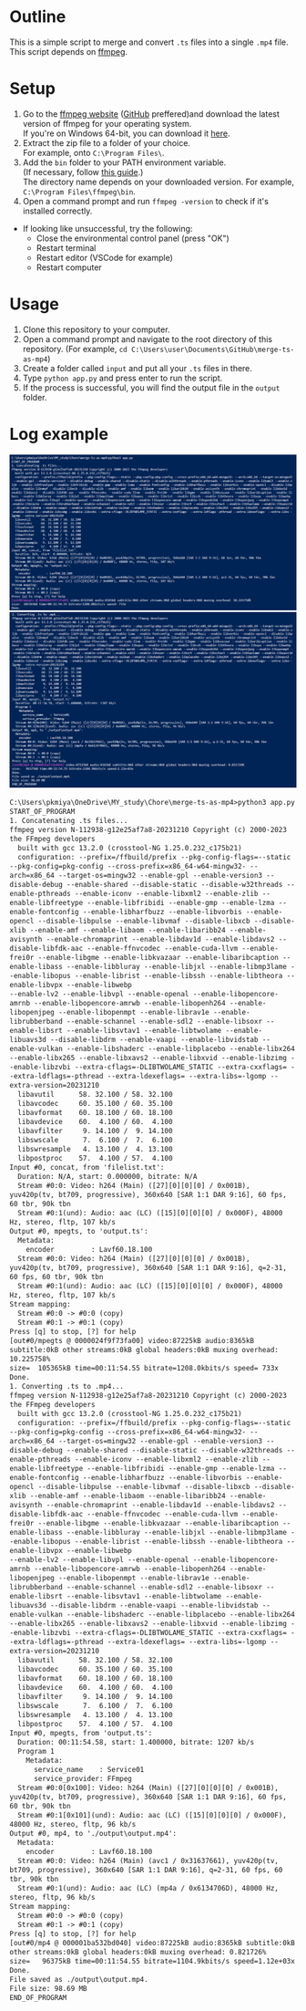 # Outline
This is a simple script to merge and convert `.ts` files into a single `.mp4` file. \
This script depends on [ffmpeg](https://ffmpeg.org/).

# Setup
1. Go to the [ffmpeg website](https://ffmpeg.org/download.html) ([GitHub](https://github.com/BtbN/FFmpeg-Builds/releases) preffered)and download the latest version of ffmpeg for your operating system. \
    If you're on Windows 64-bit, you can download it [here](https://github.com/BtbN/FFmpeg-Builds/releases/download/latest/ffmpeg-master-latest-win64-gpl-shared.zip).
1. Extract the zip file to a folder of your choice.\
    For example, onto `C:\Program Files\`.
1. Add the `bin` folder to your PATH environment variable. \
   (If necessary, follow [this guide](https://www.architectryan.com/2018/03/17/add-to-the-path-on-windows-10/).) \
   The directory name depends on your downloaded version. For example, `C:\Program Files\ffmpeg\bin`.
1. Open a command prompt and run `ffmpeg -version` to check if it's installed correctly.


- If looking like unsuccessful, try the following:
  - Close the environmental control panel (press "OK")
  - Restart terminal
  - Restart editor (VSCode for example)
  - Restart computer

# Usage
1. Clone this repository to your computer.
1. Open a command prompt and navigate to the root directory of this repository. (For example, `cd C:\Users\user\Documents\GitHub\merge-ts-as-mp4`)
1. Create a folder called `input` and put all your `.ts` files in there.
1. Type `python app.py` and press enter to run the script.
1. If the process is successful, you will find the output file in the `output` folder.

# Log example
![Log image 1](/docs/img/1.png)
![Log image 2](/docs/img/2.png)

```
C:\Users\pkmiya\OneDrive\MY_study\Chore\merge-ts-as-mp4>python3 app.py
START_OF_PROGRAM
1. Concatenating .ts files...
ffmpeg version N-112938-g12e25af7a8-20231210 Copyright (c) 2000-2023 the FFmpeg developers
  built with gcc 13.2.0 (crosstool-NG 1.25.0.232_c175b21)
  configuration: --prefix=/ffbuild/prefix --pkg-config-flags=--static --pkg-config=pkg-config --cross-prefix=x86_64-w64-mingw32- --arch=x86_64 --target-os=mingw32 --enable-gpl --enable-version3 --disable-debug --enable-shared --disable-static --disable-w32threads --enable-pthreads --enable-iconv --enable-libxml2 --enable-zlib --enable-libfreetype --enable-libfribidi --enable-gmp --enable-lzma --enable-fontconfig --enable-libharfbuzz --enable-libvorbis --enable-opencl --disable-libpulse --enable-libvmaf --disable-libxcb --disable-xlib --enable-amf --enable-libaom --enable-libaribb24 --enable-avisynth --enable-chromaprint --enable-libdav1d --enable-libdavs2 --disable-libfdk-aac --enable-ffnvcodec --enable-cuda-llvm --enable-frei0r --enable-libgme --enable-libkvazaar --enable-libaribcaption --enable-libass --enable-libbluray --enable-libjxl --enable-libmp3lame --enable-libopus --enable-librist --enable-libssh --enable-libtheora --enable-libvpx --enable-libwebp 
--enable-lv2 --enable-libvpl --enable-openal --enable-libopencore-amrnb --enable-libopencore-amrwb --enable-libopenh264 --enable-libopenjpeg --enable-libopenmpt --enable-librav1e --enable-librubberband --enable-schannel --enable-sdl2 --enable-libsoxr --enable-libsrt --enable-libsvtav1 --enable-libtwolame --enable-libuavs3d --disable-libdrm --enable-vaapi --enable-libvidstab --enable-vulkan --enable-libshaderc --enable-libplacebo --enable-libx264 --enable-libx265 --enable-libxavs2 --enable-libxvid --enable-libzimg --enable-libzvbi --extra-cflags=-DLIBTWOLAME_STATIC --extra-cxxflags= --extra-ldflags=-pthread --extra-ldexeflags= --extra-libs=-lgomp --extra-version=20231210
  libavutil      58. 32.100 / 58. 32.100
  libavcodec     60. 35.100 / 60. 35.100
  libavformat    60. 18.100 / 60. 18.100
  libavdevice    60.  4.100 / 60.  4.100
  libavfilter     9. 14.100 /  9. 14.100
  libswscale      7.  6.100 /  7.  6.100
  libswresample   4. 13.100 /  4. 13.100
  libpostproc    57.  4.100 / 57.  4.100
Input #0, concat, from 'filelist.txt':
  Duration: N/A, start: 0.000000, bitrate: N/A
  Stream #0:0: Video: h264 (Main) ([27][0][0][0] / 0x001B), yuv420p(tv, bt709, progressive), 360x640 [SAR 1:1 DAR 9:16], 60 fps, 60 tbr, 90k tbn
  Stream #0:1(und): Audio: aac (LC) ([15][0][0][0] / 0x000F), 48000 Hz, stereo, fltp, 107 kb/s
Output #0, mpegts, to 'output.ts':
  Metadata:
    encoder         : Lavf60.18.100
  Stream #0:0: Video: h264 (Main) ([27][0][0][0] / 0x001B), yuv420p(tv, bt709, progressive), 360x640 [SAR 1:1 DAR 9:16], q=2-31, 60 fps, 60 tbr, 90k tbn
  Stream #0:1(und): Audio: aac (LC) ([15][0][0][0] / 0x000F), 48000 Hz, stereo, fltp, 107 kb/s
Stream mapping:
  Stream #0:0 -> #0:0 (copy)
  Stream #0:1 -> #0:1 (copy)
Press [q] to stop, [?] for help
[out#0/mpegts @ 0000024f9f73fa00] video:87225kB audio:8365kB subtitle:0kB other streams:0kB global headers:0kB muxing overhead: 10.225758%
size=  105365kB time=00:11:54.55 bitrate=1208.0kbits/s speed= 733x
Done.
1. Converting .ts to .mp4...
ffmpeg version N-112938-g12e25af7a8-20231210 Copyright (c) 2000-2023 the FFmpeg developers
  built with gcc 13.2.0 (crosstool-NG 1.25.0.232_c175b21)
  configuration: --prefix=/ffbuild/prefix --pkg-config-flags=--static --pkg-config=pkg-config --cross-prefix=x86_64-w64-mingw32- --arch=x86_64 --target-os=mingw32 --enable-gpl --enable-version3 --disable-debug --enable-shared --disable-static --disable-w32threads --enable-pthreads --enable-iconv --enable-libxml2 --enable-zlib --enable-libfreetype --enable-libfribidi --enable-gmp --enable-lzma --enable-fontconfig --enable-libharfbuzz --enable-libvorbis --enable-opencl --disable-libpulse --enable-libvmaf --disable-libxcb --disable-xlib --enable-amf --enable-libaom --enable-libaribb24 --enable-avisynth --enable-chromaprint --enable-libdav1d --enable-libdavs2 --disable-libfdk-aac --enable-ffnvcodec --enable-cuda-llvm --enable-frei0r --enable-libgme --enable-libkvazaar --enable-libaribcaption --enable-libass --enable-libbluray --enable-libjxl --enable-libmp3lame --enable-libopus --enable-librist --enable-libssh --enable-libtheora --enable-libvpx --enable-libwebp 
--enable-lv2 --enable-libvpl --enable-openal --enable-libopencore-amrnb --enable-libopencore-amrwb --enable-libopenh264 --enable-libopenjpeg --enable-libopenmpt --enable-librav1e --enable-librubberband --enable-schannel --enable-sdl2 --enable-libsoxr --enable-libsrt --enable-libsvtav1 --enable-libtwolame --enable-libuavs3d --disable-libdrm --enable-vaapi --enable-libvidstab --enable-vulkan --enable-libshaderc --enable-libplacebo --enable-libx264 --enable-libx265 --enable-libxavs2 --enable-libxvid --enable-libzimg --enable-libzvbi --extra-cflags=-DLIBTWOLAME_STATIC --extra-cxxflags= --extra-ldflags=-pthread --extra-ldexeflags= --extra-libs=-lgomp --extra-version=20231210
  libavutil      58. 32.100 / 58. 32.100
  libavcodec     60. 35.100 / 60. 35.100
  libavformat    60. 18.100 / 60. 18.100
  libavdevice    60.  4.100 / 60.  4.100
  libavfilter     9. 14.100 /  9. 14.100
  libswscale      7.  6.100 /  7.  6.100
  libswresample   4. 13.100 /  4. 13.100
  libpostproc    57.  4.100 / 57.  4.100
Input #0, mpegts, from 'output.ts':
  Duration: 00:11:54.58, start: 1.400000, bitrate: 1207 kb/s
  Program 1
    Metadata:
      service_name    : Service01
      service_provider: FFmpeg
  Stream #0:0[0x100]: Video: h264 (Main) ([27][0][0][0] / 0x001B), yuv420p(tv, bt709, progressive), 360x640 [SAR 1:1 DAR 9:16], 60 fps, 60 tbr, 90k tbn
  Stream #0:1[0x101](und): Audio: aac (LC) ([15][0][0][0] / 0x000F), 48000 Hz, stereo, fltp, 96 kb/s
Output #0, mp4, to './output\output.mp4':
  Metadata:
    encoder         : Lavf60.18.100
  Stream #0:0: Video: h264 (Main) (avc1 / 0x31637661), yuv420p(tv, bt709, progressive), 360x640 [SAR 1:1 DAR 9:16], q=2-31, 60 fps, 60 tbr, 90k tbn
  Stream #0:1(und): Audio: aac (LC) (mp4a / 0x6134706D), 48000 Hz, stereo, fltp, 96 kb/s
Stream mapping:
  Stream #0:0 -> #0:0 (copy)
  Stream #0:1 -> #0:1 (copy)
Press [q] to stop, [?] for help
[out#0/mp4 @ 000001ba532bd040] video:87225kB audio:8365kB subtitle:0kB other streams:0kB global headers:0kB muxing overhead: 0.821726%
size=   96375kB time=00:11:54.55 bitrate=1104.9kbits/s speed=1.12e+03x
Done.
File saved as ./output\output.mp4.
File size: 98.69 MB
END_OF_PROGRAM
```